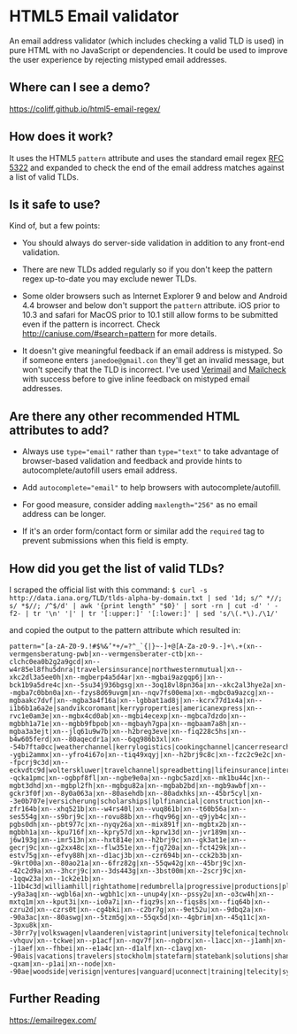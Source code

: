 # HTML5 Email validator

An email address validator (which includes checking a valid TLD is used) in pure HTML with no JavaScript or dependencies. It could be used to improve the user experience by rejecting mistyped email addresses.

## Where can I see a demo?
https://coliff.github.io/html5-email-regex/


## How does it work?

It uses the HTML5 `pattern` attribute and uses the standard email regex [RFC 5322](https://www.w3.org/TR/2012/WD-html-markup-20120320/input.email.html) and expanded to check the end of the email address matches against a list of valid TLDs.


## Is it safe to use?

Kind of, but a few points:

- You should always do server-side validation in addition to any front-end validation.

- There are new TLDs added regularly so if you don't keep the pattern regex up-to-date you may exclude newer TLDs.

- Some older browsers such as Internet Explorer 9 and below and Android 4.4 browser and below don't support the `pattern` attribute. iOS prior to 10.3 and safari for MacOS prior to 10.1 still allow forms to be submitted even if the pattern is incorrect. Check http://caniuse.com/#search=pattern for more details.

- It doesn't give meaningful feedback if an email address is mistyped. So if someone enters `janedoe@gmail.con` they'll get an invalid message, but won't specify that the TLD is incorrect. I've used [Verimail](https://github.com/amail/Verimail.js) and [Mailcheck](https://github.com/mailcheck/mailcheck) with success before to give inline feedback on mistyped email addresses.


## Are there any other recommended HTML attributes to add?

- Always use `type="email"` rather than `type="text"` to take advantage of browser-based validation and feedback and provide hints to autocomplete/autofill users email address.

- Add `autocomplete="email"` to help browsers with autocomplete/autofill.

- For good measure, consider adding `maxlength="256"` as no email address can be longer.

- If it's an order form/contact form or similar add the `required` tag to prevent submissions when this field is empty.


## How did you get the list of valid TLDs?

I scraped the official list with this command:
`$ curl -s http://data.iana.org/TLD/tlds-alpha-by-domain.txt | sed '1d; s/^ *//; s/ *$//; /^$/d' | awk '{print length" "$0}' | sort -rn | cut -d' ' -f2- | tr '\n' '|' | tr '[:upper:]' '[:lower:]' | sed 's/\(.*\)./\1/'`

and copied the output to the pattern attribute which resulted in:

```
pattern="[a-zA-Z0-9.!#$%&’*+/=?^_`{|}~-]+@[A-Za-z0-9.-]+\.+(xn--vermgensberatung-pwb|xn--vermgensberater-ctb|xn--clchc0ea0b2g2a9gcd|xn--w4r85el8fhu5dnra|travelersinsurance|northwesternmutual|xn--xkc2dl3a5ee0h|xn--mgberp4a5d4ar|xn--mgbai9azgqp6j|xn--bck1b9a5dre4c|xn--5su34j936bgsg|xn--3oq18vl8pn36a|xn--xkc2al3hye2a|xn--mgba7c0bbn0a|xn--fzys8d69uvgm|xn--nqv7fs00ema|xn--mgbc0a9azcg|xn--mgbaakc7dvf|xn--mgba3a4f16a|xn--lgbbat1ad8j|xn--kcrx77d1x4a|xn--i1b6b1a6a2e|sandvikcoromant|kerryproperties|americanexpress|xn--rvc1e0am3e|xn--mgbx4cd0ab|xn--mgbi4ecexp|xn--mgbca7dzdo|xn--mgbbh1a71e|xn--mgbb9fbpob|xn--mgbayh7gpa|xn--mgbaam7a8h|xn--mgba3a3ejt|xn--jlq61u9w7b|xn--h2breg3eve|xn--fiq228c5hs|xn--b4w605ferd|xn--80aqecdr1a|xn--6qq986b3xl|xn--54b7fta0cc|weatherchannel|kerrylogistics|cookingchannel|cancerresearch|bananarepublic|americanfamily|afamilycompany|xn--ygbi2ammx|xn--yfro4i67o|xn--tiq49xqyj|xn--h2brj9c8c|xn--fzc2c9e2c|xn--fpcrj9c3d|xn--eckvdtc9d|wolterskluwer|travelchannel|spreadbetting|lifeinsurance|international|xn--qcka1pmc|xn--ogbpf8fl|xn--ngbe9e0a|xn--ngbc5azd|xn--mk1bu44c|xn--mgbt3dhd|xn--mgbpl2fh|xn--mgbgu82a|xn--mgbab2bd|xn--mgb9awbf|xn--gckr3f0f|xn--8y0a063a|xn--80asehdb|xn--80adxhks|xn--45br5cyl|xn--3e0b707e|versicherung|scholarships|lplfinancial|construction|xn--zfr164b|xn--xhq521b|xn--w4rs40l|xn--vuq861b|xn--t60b56a|xn--ses554g|xn--s9brj9c|xn--rovu88b|xn--rhqv96g|xn--q9jyb4c|xn--pgbs0dh|xn--pbt977c|xn--nyqy26a|xn--mix891f|xn--mgbtx2b|xn--mgbbh1a|xn--kpu716f|xn--kpry57d|xn--kprw13d|xn--jvr189m|xn--j6w193g|xn--imr513n|xn--hxt814e|xn--h2brj9c|xn--gk3at1e|xn--gecrj9c|xn--g2xx48c|xn--flw351e|xn--fjq720a|xn--fct429k|xn--estv75g|xn--efvy88h|xn--d1acj3b|xn--czr694b|xn--cck2b3b|xn--9krt00a|xn--80ao21a|xn--6frz82g|xn--55qw42g|xn--45brj9c|xn--42c2d9a|xn--3hcrj9c|xn--3ds443g|xn--3bst00m|xn--2scrj9c|xn--1qqw23a|xn--1ck2e1b|xn--11b4c3d|williamhill|rightathome|redumbrella|progressive|productions|playstation|photography|olayangroup|motorcycles|lamborghini|kerryhotels|investments|foodnetwork|enterprises|engineering|creditunion|contractors|calvinklein|bridgestone|blockbuster|blackfriday|barclaycard|accountants|xn--y9a3aq|xn--wgbl6a|xn--wgbh1c|xn--unup4y|xn--pssy2u|xn--o3cw4h|xn--mxtq1m|xn--kput3i|xn--io0a7i|xn--fiqz9s|xn--fiqs8s|xn--fiq64b|xn--czru2d|xn--czrs0t|xn--cg4bki|xn--c2br7g|xn--9et52u|xn--9dbq2a|xn--90a3ac|xn--80aswg|xn--5tzm5g|xn--55qx5d|xn--4gbrim|xn--45q11c|xn--3pxu8k|xn--30rr7y|volkswagen|vlaanderen|vistaprint|university|telefonica|technology|tatamotors|swiftcover|schaeffler|restaurant|republican|realestate|prudential|protection|properties|onyourside|nextdirect|newholland|nationwide|mitsubishi|management|industries|immobilien|healthcare|foundation|extraspace|eurovision|cuisinella|creditcard|consulting|capitalone|boehringer|bnpparibas|basketball|associates|apartments|accountant|yodobashi|xn--vhquv|xn--tckwe|xn--p1acf|xn--nqv7f|xn--ngbrx|xn--l1acc|xn--j1amh|xn--j1aef|xn--fhbei|xn--e1a4c|xn--d1alf|xn--c1avg|xn--90ais|vacations|travelers|stockholm|statefarm|statebank|solutions|shangrila|scjohnson|richardli|pramerica|passagens|panasonic|microsoft|melbourne|marshalls|marketing|lifestyle|landrover|lancaster|ladbrokes|kuokgroup|insurance|institute|honeywell|homesense|homegoods|homedepot|hisamitsu|goodhands|goldpoint|furniture|fujixerox|frontdoor|fresenius|firestone|financial|fairwinds|equipment|education|directory|community|christmas|bloomberg|barcelona|aquarelle|analytics|amsterdam|allfinanz|alfaromeo|accenture|yokohama|xn--qxam|xn--p1ai|xn--node|xn--90ae|woodside|verisign|ventures|vanguard|uconnect|training|telecity|symantec|supplies|stcgroup|software|softbank|showtime|shopping|services|security|samsclub|saarland|reliance|redstone|property|plumbing|pictures|pharmacy|partners|observer|movistar|mortgage|merckmsd|memorial|mckinsey|maserati|marriott|lundbeck|lighting|jpmorgan|istanbul|ipiranga|infiniti|hospital|holdings|helsinki|hdfcbank|guardian|graphics|grainger|goodyear|frontier|football|firmdale|fidelity|feedback|exchange|everbank|etisalat|esurance|ericsson|engineer|download|discover|discount|diamonds|democrat|deloitte|delivery|computer|commbank|clothing|clinique|cleaning|cityeats|cipriani|chrysler|catholic|catering|capetown|business|builders|budapest|brussels|broadway|bradesco|boutique|baseball|bargains|barefoot|barclays|attorney|allstate|airforce|abudhabi|zuerich|youtube|yamaxun|xfinity|winners|windows|whoswho|wedding|website|weather|watches|wanggou|walmart|trading|toshiba|tiffany|tickets|theatre|theater|temasek|systems|surgery|support|storage|statoil|starhub|staples|spiegel|singles|shriram|shiksha|science|schwarz|schmidt|sandvik|samsung|rexroth|reviews|rentals|recipes|realtor|politie|pioneer|philips|panerai|origins|organic|oldnavy|okinawa|neustar|network|netflix|netbank|monster|metlife|markets|lincoln|limited|liaison|leclerc|latrobe|lasalle|lanxess|lancome|lacaixa|komatsu|kitchen|juniper|jewelry|ismaili|iselect|hyundai|hotmail|hoteles|hosting|holiday|hitachi|hangout|hamburg|guitars|grocery|godaddy|genting|gallery|fujitsu|frogans|forsale|flowers|florist|flights|fitness|fishing|finance|ferrero|ferrari|fashion|farmers|express|exposed|domains|digital|dentist|cruises|cricket|courses|coupons|country|corsica|cooking|contact|compare|company|comcast|cologne|college|clubmed|citadel|chintai|channel|cartier|careers|caravan|capital|bugatti|brother|booking|bestbuy|bentley|bauhaus|banamex|avianca|auspost|audible|auction|athleta|android|alibaba|agakhan|academy|abogado|zappos|yandex|yachts|xperia|xihuan|webcam|warman|walter|vuelos|voyage|voting|vision|virgin|villas|viking|viajes|unicom|travel|toyota|tkmaxx|tjmaxx|tienda|tennis|tattoo|target|taobao|taipei|sydney|swatch|suzuki|supply|studio|stream|social|soccer|shouji|select|secure|search|schule|school|sanofi|sakura|safety|ryukyu|rogers|rocher|review|report|repair|reisen|realty|racing|quebec|pictet|piaget|physio|photos|pfizer|otsuka|orange|oracle|online|olayan|office|nowruz|norton|nissay|nissan|natura|nagoya|mutual|museum|moscow|mormon|monash|mobily|mobile|mattel|market|makeup|maison|madrid|luxury|london|locker|living|lefrak|lawyer|latino|lancia|kosher|kindle|kinder|kaufen|juegos|joburg|jaguar|intuit|insure|imamat|hughes|hotels|hockey|hiphop|hermes|health|gratis|google|global|giving|george|garden|gallup|futbol|flickr|family|expert|events|estate|energy|emerck|durban|dupont|dunlop|doctor|direct|design|dental|degree|dealer|datsun|dating|cruise|credit|coupon|condos|comsec|coffee|clinic|claims|circle|church|chrome|chanel|center|casino|caseih|career|camera|broker|boston|bostik|blanco|bharti|berlin|beauty|bayern|author|aramco|anquan|alstom|alsace|alipay|airtel|airbus|agency|africa|active|abbvie|abbott|abarth|zippo|yahoo|xerox|world|works|weibo|weber|watch|wales|volvo|vodka|vista|video|vegas|ubank|tushu|tunes|trust|trade|tours|total|toray|tools|tokyo|today|tmall|tirol|tires|tatar|swiss|sucks|style|study|store|stada|space|solar|smile|smart|sling|skype|shoes|shell|sharp|seven|sener|salon|rugby|rodeo|rocks|ricoh|reise|rehab|radio|quest|promo|prime|press|praxi|poker|place|pizza|photo|phone|party|parts|paris|osaka|omega|nowtv|nokia|ninja|nikon|nexus|nadex|movie|mopar|money|miami|media|mango|macys|lupin|lotto|lotte|locus|loans|lixil|lipsy|linde|lilly|lexus|legal|lease|lamer|kyoto|koeln|jetzt|iveco|irish|intel|ikano|hyatt|house|horse|honda|homes|guide|gucci|group|gripe|green|gmail|globo|glass|glade|gives|gifts|games|gallo|forum|forex|final|fedex|faith|epson|epost|email|edeka|earth|dubai|drive|dodge|delta|deals|dance|dabur|cymru|crown|codes|coach|cloud|click|citic|cisco|cheap|chase|cards|canon|build|bosch|boots|boats|black|bingo|bible|beats|baidu|azure|autos|audio|archi|apple|amica|amfam|aetna|adult|actor|zone|zero|zara|yoga|xbox|work|wine|wiki|wien|weir|wang|voto|vote|vivo|viva|visa|vana|tube|toys|town|tips|tiaa|teva|tech|team|taxi|talk|surf|star|spot|sony|song|sohu|sncf|skin|site|sina|silk|show|shop|shia|shaw|sexy|seek|seat|scot|scor|saxo|save|sarl|sapo|sale|safe|ruhr|rsvp|room|rmit|rich|rest|rent|reit|read|raid|qpon|prof|prod|post|porn|pohl|plus|play|pink|ping|pics|pccw|pars|page|open|ollo|nike|nico|next|news|navy|name|moto|moda|mobi|mint|mini|menu|meme|meet|maif|luxe|ltda|love|loft|loan|live|link|limo|like|life|lidl|lgbt|lego|land|kred|kpmg|kiwi|kddi|jprs|jobs|jeep|java|itau|info|immo|imdb|ieee|icbc|hsbc|host|hgtv|here|help|hdfc|haus|hair|guru|guge|goog|golf|gold|gmbh|gift|ggee|gent|gbiz|game|fund|free|ford|food|flir|fish|fire|film|fido|fiat|fast|farm|fans|fail|fage|erni|dvag|duns|duck|doha|docs|dish|diet|desi|dell|deal|dclk|date|data|cyou|coop|cool|club|city|citi|chat|cern|cbre|cash|case|casa|cars|care|camp|call|cafe|buzz|book|bond|bofa|blue|blog|bing|bike|best|beer|bbva|bank|band|baby|auto|audi|asia|asda|arte|arpa|army|arab|amex|ally|akdn|aigo|aero|adac|able|aarp|zip|yun|you|xyz|xxx|xin|wtf|wtc|wow|wme|win|wed|vip|vin|vig|vet|ups|uol|uno|ubs|tvs|tui|trv|top|tjx|thd|tel|tdk|tci|tax|tab|stc|srt|srl|soy|sky|ski|sfr|sex|sew|ses|scb|sca|sbs|sbi|sas|sap|rwe|run|rip|rio|ril|ren|red|qvc|pwc|pub|pru|pro|pnc|pin|pid|phd|pet|pay|ovh|ott|org|ooo|onl|ong|one|off|obi|nyc|ntt|nrw|nra|now|nhk|ngo|nfl|new|net|nec|nba|nab|mtr|mtn|msd|mov|mom|moi|moe|mma|mls|mlb|mit|mil|meo|men|med|mba|map|man|ltd|lpl|lol|lds|law|lat|krd|kpn|kim|kia|kfh|joy|jot|jnj|jmp|jll|jlc|jio|jcp|jcb|iwc|itv|ist|int|ink|ing|ifm|icu|ice|ibm|how|hot|hkt|hiv|hbo|gov|got|gop|goo|gmx|gmo|gle|gea|gdn|gap|gal|fyi|fun|ftr|frl|fox|foo|fly|fit|fan|eus|esq|edu|eco|eat|dvr|dtv|dot|dog|dnp|diy|dhl|dev|dds|day|dad|csc|crs|com|cfd|cfa|ceo|ceb|cbs|cbn|cba|cat|car|cam|cal|cab|bzh|buy|box|bot|boo|bom|bnl|bmw|bms|biz|bio|bid|bet|bcn|bcg|bbt|bbc|bar|axa|aws|art|app|aol|anz|aig|afl|aeg|ads|aco|abc|abb|aaa|zw|zm|za|yt|ye|ws|wf|vu|vn|vi|vg|ve|vc|va|uz|uy|us|uk|ug|ua|tz|tw|tv|tt|tr|to|tn|tm|tl|tk|tj|th|tg|tf|td|tc|sz|sy|sx|sv|su|st|sr|so|sn|sm|sl|sk|sj|si|sh|sg|se|sd|sc|sb|sa|rw|ru|rs|ro|re|qa|py|pw|pt|ps|pr|pn|pm|pl|pk|ph|pg|pf|pe|pa|om|nz|nu|nr|np|no|nl|ni|ng|nf|ne|nc|na|mz|my|mx|mw|mv|mu|mt|ms|mr|mq|mp|mo|mn|mm|ml|mk|mh|mg|me|md|mc|ma|ly|lv|lu|lt|ls|lr|lk|li|lc|lb|la|kz|ky|kw|kr|kp|kn|km|ki|kh|kg|ke|jp|jo|jm|je|it|is|ir|iq|io|in|im|il|ie|id|hu|ht|hr|hn|hm|hk|gy|gw|gu|gt|gs|gr|gq|gp|gn|gm|gl|gi|gh|gg|gf|ge|gd|gb|ga|fr|fo|fm|fk|fj|fi|eu|et|es|er|eg|ee|ec|dz|do|dm|dk|dj|de|cz|cy|cx|cw|cv|cu|cr|co|cn|cm|cl|ck|ci|ch|cg|cf|cd|cc|ca|bz|by|bw|bv|bt|bs|br|bo|bn|bm|bj|bi|bh|bg|bf|be|bd|bb|ba|az|ax|aw|au|at|as|ar|aq|ao|am|al|ai|ag|af|ae|ad|ac)"
```

## Further Reading

https://emailregex.com/
